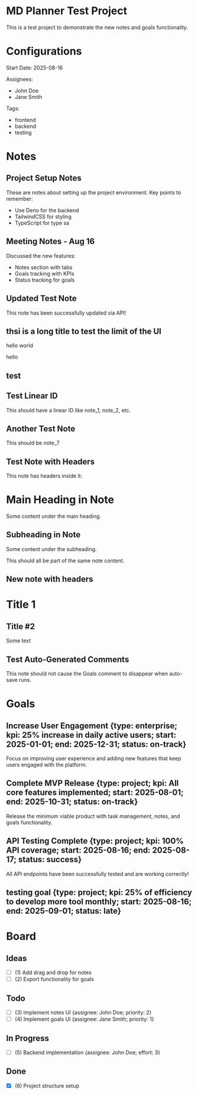 # MD Planner Test Project

This is a test project to demonstrate the new notes and goals functionality.







































<!-- Configurations -->
# Configurations

Start Date: 2025-08-16

Assignees:
- John Doe
- Jane Smith

Tags:
- frontend
- backend
- testing

<!-- Notes -->
# Notes

## Project Setup Notes

<!-- id: note_1 -->
These are notes about setting up the project environment.
Key points to remember:
- Use Deno for the backend
- TailwindCSS for styling
- TypeScript for type sa

## Meeting Notes - Aug 16

<!-- id: note_2 -->
Discussed the new features:
- Notes section with tabs
- Goals tracking with KPIs
- Status tracking for goals

## Updated Test Note

<!-- id: note_3 -->
This note has been successfully updated via API!

## thsi is a long title to test the limit of the UI

<!-- id: note_4 -->
hello world

hello

## test

<!-- id: note_5 -->

## Test Linear ID

<!-- id: note_6 -->
This should have a linear ID like note_1, note_2, etc.

## Another Test Note

<!-- id: note_7 -->
This should be note_7

## Test Note with Headers

<!-- id: note_8 -->
This note has headers inside it:

# Main Heading in Note
Some content under the main heading.

## Subheading in Note
Some content under the subheading.

This should all be part of the same note content.

## New note with headers

<!-- id: note_9 -->
# Title 1

## Title #2

Some text

## Test Auto-Generated Comments

<!-- id: note_13 -->
This note should not cause the Goals comment to disappear when auto-save runs.

<!-- Goals -->
# Goals

## Increase User Engagement {type: enterprise; kpi: 25% increase in daily active users; start: 2025-01-01; end: 2025-12-31; status: on-track}

<!-- id: goal_1 -->
Focus on improving user experience and adding new features that keep users engaged with the platform.

## Complete MVP Release {type: project; kpi: All core features implemented; start: 2025-08-01; end: 2025-10-31; status: on-track}

<!-- id: goal_2 -->
Release the minimum viable product with task management, notes, and goals functionality.

## API Testing Complete {type: project; kpi: 100% API coverage; start: 2025-08-16; end: 2025-08-17; status: success}

<!-- id: goal_3 -->
All API endpoints have been successfully tested and are working correctly!

## testing goal {type: project; kpi: 25% of efficiency to develop more tool monthly; start: 2025-08-16; end: 2025-09-01; status: late}

<!-- id: goal_4 -->
<!-- Board -->
<!-- Board -->
<!-- Board -->
<!-- Board -->
<!-- Board -->
<!-- Board -->

<!-- Board -->
# Board

## Ideas

- [ ] (1) Add drag and drop for notes
- [ ] (2) Export functionality for goals

## Todo

- [ ] (3) Implement notes UI {assignee: John Doe; priority: 2}
- [ ] (4) Implement goals UI {assignee: Jane Smith; priority: 1}

## In Progress

- [ ] (5) Backend implementation {assignee: John Doe; effort: 3}

## Done

- [x] (6) Project structure setup

